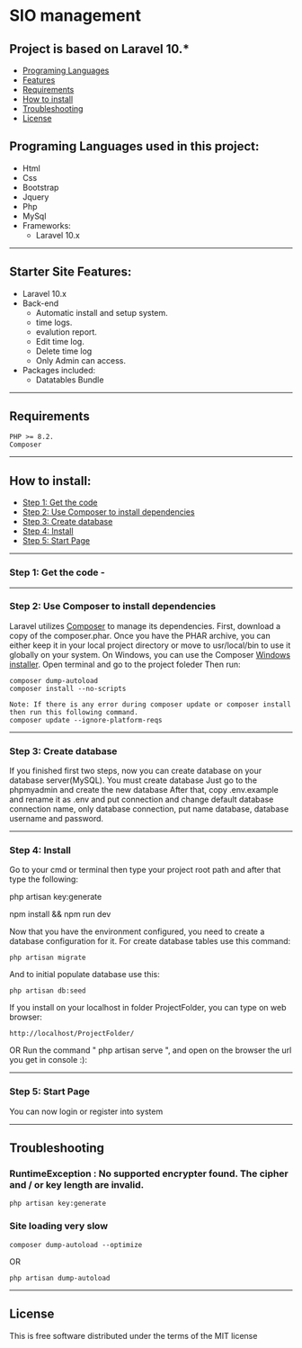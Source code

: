 
# SIO management

## Project is based on  Laravel 10.* 
* [Programing Languages](#programing)
* [Features](#feature1)
* [Requirements](#feature2)
* [How to install](#feature3)
* [Troubleshooting](#feature4)
* [License](#feature5)

<a name="programing"></a>
## Programing Languages used in this project:
* Html
* Css
* Bootstrap
* Jquery
* Php
* MySql
* Frameworks: 
	* Laravel 10.x

-----
<a name="feature1"></a>
## Starter Site Features:
* Laravel 10.x
* Back-end
	* Automatic install and setup system.
	* time logs.
    * evalution report.
	* Edit time log.
	* Delete time log
    * Only Admin can access.
* Packages included:
	* Datatables Bundle

-----
<a name="feature2"></a>
## Requirements

	PHP >= 8.2.
	Composer

-----
<a name="feature3"></a>
## How to install:
* [Step 1: Get the code](#step1)
* [Step 2: Use Composer to install dependencies](#step2)
* [Step 3: Create database](#step3)
* [Step 4: Install](#step4)
* [Step 5: Start Page](#step5)


-----
<a name="step1"></a>
### Step 1: Get the code - 

-----
<a name="step2"></a>
### Step 2: Use Composer to install dependencies

Laravel utilizes [Composer](http://getcomposer.org/) to manage its dependencies. First, download a copy of the composer.phar.
Once you have the PHAR archive, you can either keep it in your local project directory or move to
usr/local/bin to use it globally on your system.
On Windows, you can use the Composer [Windows installer](https://getcomposer.org/Composer-Setup.exe).
Open terminal and go to the project foleder
Then run:

    composer dump-autoload
    composer install --no-scripts
	
	Note: If there is any error during composer update or composer install then run this following command.
	composer update --ignore-platform-reqs

-----
<a name="step3"></a>
### Step 3: Create database

If you finished first two steps, now you can create database on your database server(MySQL). You must create database
Just go to the phpmyadmin and create the new database
After that, copy .env.example and rename it as .env and put connection and change default database connection name, only database connection, put name database, database username and password.

-----
<a name="step4"></a>
### Step 4: Install

Go to your cmd or terminal then type your project root path and after that type the following:

php artisan key:generate

npm install && npm run dev

Now that you have the environment configured, you need to create a database configuration for it. For create database tables use this command:

    php artisan migrate

And to initial populate database use this:

    php artisan db:seed

If you install on your localhost in folder ProjectFolder, you can type on web browser:

	http://localhost/ProjectFolder/

OR Run the command " php artisan serve ", and open on the browser the url you get in console :):

-----
<a name="step5"></a>
### Step 5: Start Page

You can now login or register into system


-----
<a name="feature4"></a>
## Troubleshooting

### RuntimeException : No supported encrypter found. The cipher and / or key length are invalid.

    php artisan key:generate

### Site loading very slow

	composer dump-autoload --optimize
OR

    php artisan dump-autoload

-----
<a name="feature5"></a>
## License

This is free software distributed under the terms of the MIT license



